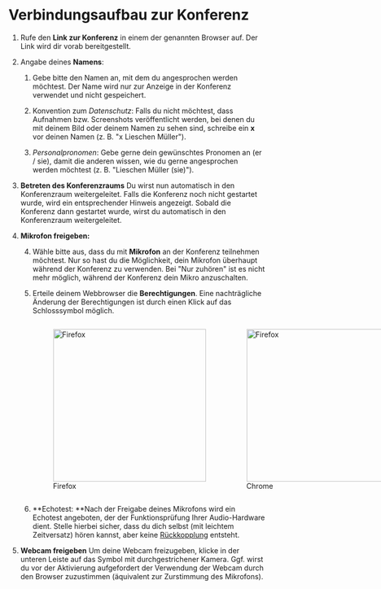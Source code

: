 Verbindungsaufbau zur Konferenz
===============================

1.  Rufe den **Link zur Konferenz** in einem der genannten Browser auf. Der Link wird dir vorab bereitgestellt.

2.  Angabe deines **Namens**:

    1.  Gebe bitte den Namen an, mit dem du angesprochen werden möchtest. Der Name wird nur zur Anzeige in der Konferenz verwendet und nicht gespeichert.

    2.  Konvention zum *Datenschutz*: Falls du nicht möchtest, dass Aufnahmen bzw. Screenshots veröffentlicht werden, bei denen du mit deinem Bild oder deinem Namen zu sehen sind, schreibe ein **x** vor deinen Namen (z.&#x00A0;B. "x Lieschen Müller").

    3.  *Personalpronomen*: Gebe gerne dein gewünschtes Pronomen an (er / sie), damit die anderen wissen, wie du gerne angesprochen werden möchtest (z.&#x00A0;B. "Lieschen Müller (sie)").

3.  **Betreten des Konferenzraums**
    Du wirst nun automatisch in den Konferenzraum weitergeleitet. Falls die Konferenz noch nicht gestartet wurde, wird ein entsprechender Hinweis angezeigt. Sobald die Konferenz dann gestartet wurde, wirst du automatisch in den Konferenzraum weitergeleitet.

4.  **Mikrofon freigeben:**

    4.  Wähle bitte aus, dass du mit **Mikrofon** an der Konferenz teilnehmen möchtest. Nur so hast du die Möglichkeit, dein Mikrofon überhaupt während der Konferenz zu verwenden. Bei "Nur zuhören" ist es nicht mehr möglich, während der Konferenz dein Mikro anzuschalten.

    5.  Erteile deinem Webbrowser die **Berechtigungen**. Eine nachträgliche Änderung der Berechtigungen ist durch einen Klick auf das Schlosssymbol möglich.
        <div style="display: flex;">
          <figure>
            <img src="../img/bbb-mikrofon-firefox.png" alt="Firefox" width="300"/>
            <figcaption>Firefox<figcaption>
          </figure>
          <figure>
            <img src="../img/bbb-mikrofon-chrome.png" alt="Firefox" width="300"/>
            <figcaption>Chrome<figcaption>
          </figure>
        </div>

    6.  **Echotest: **Nach der Freigabe deines Mikrofons wird ein Echotest angeboten, der der Funktionsprüfung Ihrer Audio-Hardware dient. Stelle hierbei sicher, dass du dich selbst (mit leichtem Zeitversatz) hören kannst, aber keine [Rückkopplung](https://de.wikipedia.org/wiki/R%C3%BCckkopplung#Tontechnik) entsteht.

5.  **Webcam freigeben**
    Um deine Webcam freizugeben, klicke in der unteren Leiste auf das Symbol mit durchgestrichener Kamera. Ggf. wirst du vor der Aktivierung aufgefordert der Verwendung der Webcam durch den Browser zuzustimmen (äquivalent zur Zurstimmung des Mikrofons).
